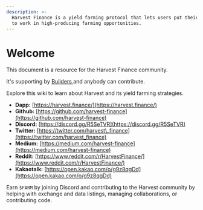 ```yaml
---
description: >-
  Harvest Finance is a yield farming protocol that lets users put their assets
  to work in high-producing farming opportunities.
---
```


# Welcome

This document is a resource for the Harvest Finance community.

It's supporting by [Builders ](builders.md)and anybody can contribute.

Explore this wiki to learn about Harvest and its yield farming strategies.

* **Dapp:** [https://harvest.finance/](https://harvest.finance/)
* **Github:** [https://github.com/harvest-finance](https://github.com/harvest-finance)
* **Discord:** [https://discord.gg/R5SeTVR](https://discord.gg/R5SeTVR)
* **Twitter:** [https://twitter.com/harvest\_finance](https://twitter.com/harvest_finance)
* **Medium:** [https://medium.com/harvest-finance](https://medium.com/harvest-finance)
* **Reddit:** [https://www.reddit.com/r/HarvestFinance/](https://www.reddit.com/r/HarvestFinance/)
* **Kakaotalk:** [https://open.kakao.com/o/g9z8qgDd](https://open.kakao.com/o/g9z8qgDd)

 Earn `$FARM` by joining Discord and contributing to the Harvest community by helping with exchange and data listings, managing collaborations, or contributing code.



